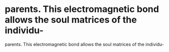 # parents. This electromagnetic bond allows the soul matrices of the individu-

parents. This electromagnetic bond allows the soul matrices of the individu-